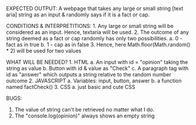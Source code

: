 EXPECTED OUTPUT: A webpage that takes any large or small string [text aria] string as an input & randomly says if it is a fact or cap.

CONDITIONS & INTERPRETITIONS:
    1. Any large or small string will be considered as an input. Hence, textaria will be used.
    2. The outcome of any string deemed as a fact or cap randomly has only two possibilities. 
        a. 0 - fact as in true
        b. 1 - cap as in false
    3. Hence, here Math.floor(Math.random() * 2) will be used for two values

WHAT WILL BE NEEDED?
    1. HTML
        a. An input with id = "opinion" taking the string as value
        b. Button with id & value as "Check"
        c. A paragraph tag with id as "answer" which outputs a string relative to the random number outcome
    2. JAVASCRIPT
        a. Variables: input, button, answer
        b. a function named factCheck()
    3. CSS
        a. just basic and cute CSS

BUGS:
  1. The value of string can't be retrieved no matter what I do.
  2. The "console.log(opinion)" always shows an empty string 
